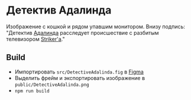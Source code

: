 # Детектив Адалинда

Изображение с кошкой и рядом упавшим монитором. Внизу подпись: "Детектив [Адалинда](https://funnysockorg.github.io/docs/personalities/adalinda) расследует происшествие с разбитым телевизором [Striker'а](https://funnysockorg.github.io/docs/personalities/striker)."

## Build

* Импортировать `src/DetectiveAdalinda.fig` в [Figma](https://www.figma.com/)
* Выделить фрейм и экспортировать изображение в `public/DetectiveAdalinda.png`
* `npm run build`
